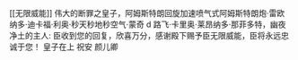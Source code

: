 [[无限威能]]
伟大的断罪之皇子，阿姆斯特朗回旋加速喷气式阿姆斯特朗炮·雷欧纳多·迪卡福·利奥·秒天秒地秒空气·蒙奇 d 路飞·卡里奥·莱昂纳多·那菲多特，幽夜净土的主人:
臣收到您的回复，欣喜万分，感谢殿下赐予臣无限威能，臣将永远忠诚于您！
皇子在上
祝安
颜儿卿